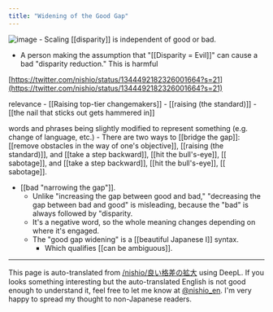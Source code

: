 ```yaml
---
title: "Widening of the Good Gap"
---
```


![image](https://gyazo.com/f965347e944258386f78f35c148d1e4d/thumb/1000)
    - Scaling [[disparity]] is independent of good or bad.
- A person making the assumption that "[[Disparity = Evil]]" can cause a bad "disparity reduction." This is harmful

[https://twitter.com/nishio/status/1344492182326001664?s=21](https://twitter.com/nishio/status/1344492182326001664?s=21)

relevance
    - [[Raising top-tier changemakers]]
    - [[raising (the standard)]]
    - [[the nail that sticks out gets hammered in]]

words and phrases being slightly modified to represent something (e.g. change of language, etc.)
    - There are two ways to [[bridge the gap]]: [[remove obstacles in the way of one's objective]], [[raising (the standard)]], and [[take a step backward]], [[hit the bull's-eye]], [[ sabotage]], and [[take a step backward]], [[hit the bull's-eye]], [[ sabotage]].
- [[bad "narrowing the gap"]].
    - Unlike "increasing the gap between good and bad," "decreasing the gap between bad and good" is misleading, because the "bad" is always followed by "disparity.
    - It's a negative word, so the whole meaning changes depending on where it's engaged.
    - The "good gap widening" is a [[beautiful Japanese I]] syntax.
        - Which qualifies [[can be ambiguous]].

---
This page is auto-translated from [/nishio/良い格差の拡大](https://scrapbox.io/nishio/良い格差の拡大) using DeepL. If you looks something interesting but the auto-translated English is not good enough to understand it, feel free to let me know at [@nishio_en](https://twitter.com/nishio_en). I'm very happy to spread my thought to non-Japanese readers.